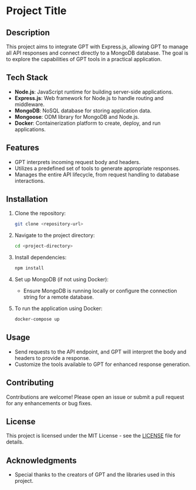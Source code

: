 # Project Title

## Description

This project aims to integrate GPT with Express.js, allowing GPT to manage all API responses and connect directly to a MongoDB database. The goal is to explore the capabilities of GPT tools in a practical application.

## Tech Stack

- **Node.js**: JavaScript runtime for building server-side applications.
- **Express.js**: Web framework for Node.js to handle routing and middleware.
- **MongoDB**: NoSQL database for storing application data.
- **Mongoose**: ODM library for MongoDB and Node.js.
- **Docker**: Containerization platform to create, deploy, and run applications.

## Features

- GPT interprets incoming request body and headers.
- Utilizes a predefined set of tools to generate appropriate responses.
- Manages the entire API lifecycle, from request handling to database interactions.

## Installation

1. Clone the repository:

   ```bash
   git clone <repository-url>
   ```

2. Navigate to the project directory:

   ```bash
   cd <project-directory>
   ```

3. Install dependencies:

   ```bash
   npm install
   ```

4. Set up MongoDB (if not using Docker):
   - Ensure MongoDB is running locally or configure the connection string for a remote database.

5. To run the application using Docker:

   ```bash
   docker-compose up
   ```

## Usage

- Send requests to the API endpoint, and GPT will interpret the body and headers to provide a response.
- Customize the tools available to GPT for enhanced response generation.

## Contributing

Contributions are welcome! Please open an issue or submit a pull request for any enhancements or bug fixes.

## License

This project is licensed under the MIT License - see the [LICENSE](LICENSE) file for details.

## Acknowledgments

- Special thanks to the creators of GPT and the libraries used in this project.
